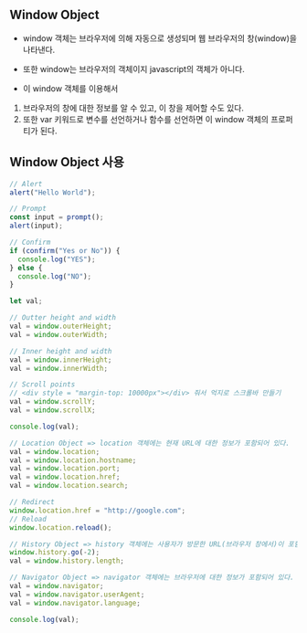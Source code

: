 ## Window Object

- window 객체는 브라우저에 의해 자동으로 생성되며 웹 브라우저의 창(window)을 나타낸다.
- 또한 window는 브라우저의 객체이지 javascript의 객체가 아니다.

- 이 window 객체를 이용해서

1. 브라우저의 창에 대한 정보를 알 수 있고, 이 창을 제어할 수도 있다.
2. 또한 var 키워드로 변수를 선언하거나 함수를 선언하면 이 window 객체의 프로퍼티가 된다.

## Window Object 사용

```js
// Alert
alert("Hello World");

// Prompt
const input = prompt();
alert(input);

// Confirm
if (confirm("Yes or No")) {
  console.log("YES");
} else {
  console.log("NO");
}
```

```js
let val;

// Outter height and width
val = window.outerHeight;
val = window.outerWidth;

// Inner height and width
val = window.innerHeight;
val = window.innerWidth;

// Scroll points
// <div style = "margin-top: 10000px"></div> 줘서 억지로 스크롤바 만들기
val = window.scrollY;
val = window.scrollX;

console.log(val);
```

```js
// Location Object => location 객체에는 현재 URL에 대한 정보가 포함되어 있다.
val = window.location;
val = window.location.hostname;
val = window.location.port;
val = window.location.href;
val = window.location.search;

// Redirect
window.location.href = "http://google.com";
// Reload
window.location.reload();

// History Object => history 객체에는 사용자가 방문한 URL(브라우저 창에서)이 포함된다.
window.history.go(-2);
val = window.history.length;

// Navigator Object => navigator 객체에는 브라우저에 대한 정보가 포함되어 있다.
val = window.navigator;
val = window.navigator.userAgent;
val = window.navigator.language;

console.log(val);
```
